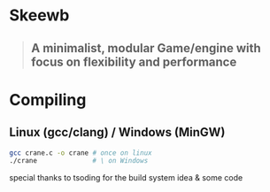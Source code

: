 # Skeewb
> ## A minimalist, modular Game/engine with focus on flexibility and performance 
# Compiling
## Linux (gcc/clang) / Windows (MinGW)
```bash
gcc crane.c -o crane # once on linux
./crane              # \ on Windows
```
special thanks to tsoding for the build system idea & some code

